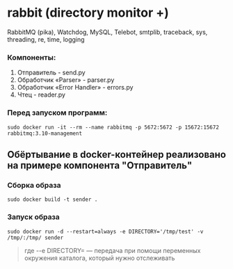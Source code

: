 # rabbit (directory monitor +)
RabbitMQ (pika), Watchdog, MySQL, Telebot, smtplib, traceback, sys, threading, re, time, logging

### Компоненты:
1. Отправитель - send.py
2. Обработчик «Parser» - parser.py
3. Обработчик «Error Handler» - errors.py
4. Чтец - reader.py

### Перед запуском программ:
```
sudo docker run -it --rm --name rabbitmq -p 5672:5672 -p 15672:15672 rabbitmq:3.10-management
```
## Обёртывание в docker-контейнер реализовано на примере компонента "Отправитель"
### Сборка образа 
```
sudo docker build -t sender .
```
### Запуск образа 
```
sudo docker run -d --restart=always -e DIRECTORY='/tmp/test' -v /tmp/:/tmp/ sender
```
> где --e DIRECTORY= — передача при помощи переменных окружения каталога, который нужно отслеживать
